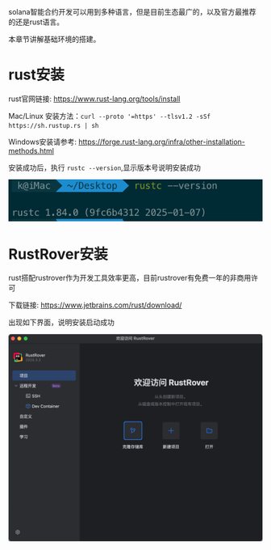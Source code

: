 solana智能合约开发可以用到多种语言，但是目前生态最广的，以及官方最推荐的还是rust语言。

本章节讲解基础环境的搭建。

# rust安装

rust官网链接: https://www.rust-lang.org/tools/install

Mac/Linux 安装方法：`curl --proto '=https' --tlsv1.2 -sSf https://sh.rustup.rs | sh`

Windows安装请参考:  https://forge.rust-lang.org/infra/other-installation-methods.html

安装成功后，执行 `rustc --version`,显示版本号说明安装成功

![image-20250120221049374](image-20250120221049374.png)

# RustRover安装

rust搭配rustrover作为开发工具效率更高，目前rustrover有免费一年的非商用许可

下载链接: https://www.jetbrains.com/rust/download/

出现如下界面，说明安装启动成功

![image-20250120221531928](image-20250120221531928.png)